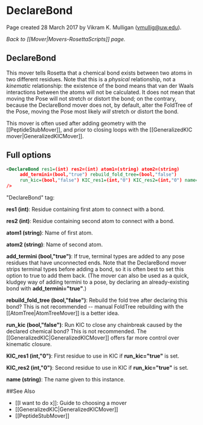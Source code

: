 # DeclareBond

Page created 28 March 2017 by Vikram K. Mulligan (vmullig@uw.edu).

*Back to [[Mover|Movers-RosettaScripts]] page.*

## DeclareBond

This mover tells Rosetta that a chemical bond exists between two atoms in two different residues.  Note that this is a _physical_ relationship, not a _kinematic_ relationship: the existence of the bond means that van der Waals interactions between the atoms will not be calculated.  It does not mean that moving the Pose will not stretch or distort the bond; on the contrary, because the DeclareBond mover does not, by default, alter the FoldTree of the Pose, moving the Pose most likely _will_ stretch or distort the bond.

This mover is often used after adding geometry with the [[PeptideStubMover]], and prior to closing loops with the [[GeneralizedKIC mover|GeneralizedKICMover]].

## Full options

```xml
<DeclareBond res1=(int) res2=(int) atom1=(string) atom2=(string)
     add_termini=(bool,"true") rebuild_fold_tree=(bool,"false")
     run_kic=(bool,"false") KIC_res1=(int,"0") KIC_res2=(int,"0") name=(string)
/>
```

"DeclareBond" tag:

**res1 (int)**:  Residue containing first atom to connect with a bond.

**res2 (int)**:  Residue containing second atom to connect with a bond.

**atom1 (string)**:  Name of first atom.

**atom2 (string)**:  Name of second atom.

**add_termini (bool,"true")**:  If true, terminal types are added to any pose residues that have unconnected ends.  Note that the DeclareBond mover strips terminal types before adding a bond, so it is often best to set this option to true to add them back.  (The mover can also be used as a quick, kludgey way of adding termini to a pose, by declaring an already-existing bond with **add_termini="true"**.)

**rebuild_fold_tree (bool,"false")**:  Rebuild the fold tree after declaring this bond?  This is not recommended -- manual FoldTree rebuilding with the [[AtomTree|AtomTreeMover]] is a better idea.

**run_kic (bool,"false")**:  Run KIC to close any chainbreak caused by the declared chemical bond?  This is not recommended.  The [[GeneralizedKIC|GeneralizedKICMover]] offers far more control over kinematic closure.

**KIC_res1 (int,"0")**:  First residue to use in KIC if **run_kic="true"** is set.

**KIC_res2 (int,"0")**:  Second residue to use in KIC if **run_kic="true"** is set.

**name (string)**:  The name given to this instance.

##See Also

* [[I want to do x]]: Guide to choosing a mover
* [[GeneralizedKIC|GeneralizedKICMover]]
* [[PeptideStubMover]]